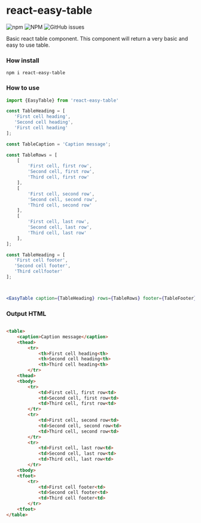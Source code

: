 # react-easy-table

![npm](https://img.shields.io/npm/v/@markdijkstra/react-easy-table)
![NPM](https://img.shields.io/npm/l/@markdijkstra/react-easy-table)
![GitHub issues](https://img.shields.io/github/issues/MarkDijkstra/react-easy-table)


Basic react table component. This component will return a very basic and easy to use table.

### How install


```npm
npm i react-easy-table
```


### How to use


```jsx
import {EasyTable} from 'react-easy-table'

const TableHeading = [
   'First cell heading',
   'Second cell heading',
   'First cell heading'
];

const TableCaption = 'Caption message';

const TableRows = [
    [
        'First cell, first row',
        'Second cell, first row',
        'Third cell, first row'
    ],
    [
        'First cell, second row',
        'Second cell, second row',
        'Third cell, second row'
    ],
    [
        'First cell, last row',
        'Second cell, last row',
        'Third cell, last row'
    ],
];

const TableHeading = [
   'First cell footer',
   'Second cell footer',
   'Third cellfooter'
];



<EasyTable caption={TableHeading} rows={TableRows} footer={TableFooter} className="table_class" />

```


### Output HTML

```html

<table>
    <caption>Caption message</caption>
    <thead>
        <tr>
            <th>First cell heading<th>
            <th>Second cell heading<th>
            <th>Third cell heading<th>
        </tr>
    <thead>
    <tbody>
        <tr>
            <td>First cell, first row<td>
            <td>Second cell, first row<td>
            <td>Third cell, first row<td>
        </tr>
        <tr>
            <td>First cell, second row<td>
            <td>Second cell, second row<td>
            <td>Third cell, second row<td>
        </tr>
        <tr>
            <td>First cell, last row<td>
            <td>Second cell, last row<td>
            <td>Third cell, last row<td>
        </tr>
    <tbody>    
    <tfoot>
        <tr>
            <td>First cell footer<td>
            <td>Second cell footer<td>
            <td>Third cell footer<td>
        </tr>
    <tfoot>  
</table>

```



